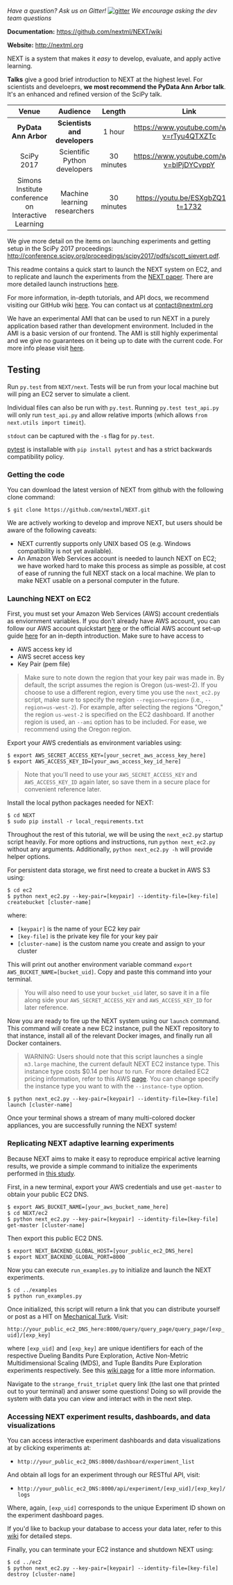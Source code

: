 *Have a question? Ask us on Gitter!* [![gitter](https://badges.gitter.im/Join%20Chat.svg)](https://gitter.im/next-ml/Lobby?utm_source=share-link&utm_medium=link&utm_campaign=share-link) *We encourage asking the dev team questions*

**Documentation:** https://github.com/nextml/NEXT/wiki

**Website:** http://nextml.org

NEXT is a system that makes it *easy* to develop, evaluate, and apply active
learning.

**Talks** give a good brief introduction to NEXT at the highest level. For scientists and develoeprs, **we most recommend the PyData Ann Arbor talk**. It's an enhanced and refined version of the SciPy talk.

| Venue | Audience | Length | Link |
|:--:|:--:| :--:| :--:|
| **PyData Ann Arbor** |**Scientists and developers** | 1 hour |  https://www.youtube.com/watch?v=rTyu4QTXZTc | 
| SciPy 2017 |  Scientific Python developers | 30 minutes  | https://www.youtube.com/watch?v=blPjDYCvppY |
| Simons Institute conference on Interactive Learning |  Machine learning researchers | 30 minutes | https://youtu.be/ESXgbZQ1ZTk?t=1732 |

We give more detail on the items on launching experiments and getting setup in the SciPy 2017 proceedings: http://conference.scipy.org/proceedings/scipy2017/pdfs/scott_sievert.pdf.
  
This readme contains a quick start to launch the NEXT system on EC2, and to
replicate and launch the experiments from the [NEXT
paper](http://www.cs.berkeley.edu/~kjamieson/resources/next.pdf). There are
more detailed launch instructions
[here](https://github.com/nextml/NEXT/wiki/NEXT-EC2-Launch-Tutorial).

For more information, in-depth tutorials, and API docs, we recommend visiting
our GitHub wiki [here](https://github.com/nextml/NEXT/wiki). You can contact us
at contact@nextml.org

We have an experimental AMI that can be used to run NEXT in a purely
application based rather than development environment. Included in the AMI is a
basic version of our frontend. The AMI is still highly experimental and we give
no guarantees on it being up to date with the current code.  For more info
please visit [here](https://github.com/kgjamieson/NEXT-psych).

## Testing
Run `py.test` from `NEXT/next`. Tests will be run from your local machine but
will ping an EC2 server to simulate a client.

Individual files can also be run with `py.test`. Running `py.test test_api.py`
will only run `test_api.py` and allow relative imports (which allows 
`from next.utils import timeit`).

`stdout` can be captured with the `-s` flag for `py.test`.

[pytest] is installable with `pip install pytest` and has a strict backwards
compatibility policy.

[pytest]:http://docs.pytest.org/en/latest/

### Getting the code

You can download the latest version of NEXT from github with the following
clone command:

```shell
$ git clone https://github.com/nextml/NEXT.git
```

We are actively working to develop and improve NEXT, but users should be aware of the following caveats: 

- NEXT currently supports only UNIX based OS (e.g. Windows compatibility is not
  yet available).
- An Amazon Web Services account is needed to launch NEXT on EC2; we have
  worked hard to make this process as simple as possible, at cost of ease of
  running the full NEXT stack on a local machine. We plan to make NEXT usable
  on a personal computer in the future.


### Launching NEXT on EC2

First, you must set your Amazon Web Services (AWS) account credentials as
enviornment variables. If you don't already have AWS account, you can follow
our AWS account quickstart
[here](https://github.com/nextml/NEXT/wiki/AWS-Account-Quickstart) or the
official AWS account set-up guide
[here](http://docs.aws.amazon.com/AWSEC2/latest/UserGuide/get-set-up-for-amazon-ec2.html)
for an in-depth introduction. Make sure to have access to

* AWS access key id
* AWS secret access key
* Key Pair (pem file) 
 
> Make sure to note down the region that your key pair was made in. By default,
the script assumes the region is Oregon (us-west-2). If you choose to use a
different region, every time you use the ``next_ec2.py`` script, make sure to
specify the region ``--region=<region>`` (i.e., ``--region=us-west-2``). For
example, after  selecting the regions "Oregon," the region ``us-west-2`` is
specified on the EC2 dashboard. If another region is used, an ``--ami`` option
has to be included. For ease, we recommend using the Oregon region.

Export your AWS credentials as environment variables using:

```shell
$ export AWS_SECRET_ACCESS_KEY=[your_secret_aws_access_key_here]
$ export AWS_ACCESS_KEY_ID=[your_aws_access_key_id_here]
```

> Note that you'll need to use your `AWS_SECRET_ACCESS_KEY` and
`AWS_ACCESS_KEY_ID` again later, so save them in a secure place for convenient
reference later. 

Install the local python packages needed for NEXT:

```shell
$ cd NEXT
$ sudo pip install -r local_requirements.txt
```

Throughout the rest of this tutorial, we will be using the ``next_ec2.py``
startup script heavily. For more options and instructions, run 
`python next_ec2.py` without any arguments. Additionally, `python next_ec2.py -h`
will provide helper options.

For persistent data storage, we first need to create a bucket in AWS S3 using:

```shell
$ cd ec2
$ python next_ec2.py --key-pair=[keypair] --identity-file=[key-file] createbucket [cluster-name]
```

where:
- `[keypair]` is the name of your EC2 key pair
- `[key-file]` is the private key file for your key pair
- `[cluster-name]` is the custom name you create and assign to your cluster

This will print out another environment variable command `export
AWS_BUCKET_NAME=[bucket_uid]`. Copy and paste this command into your terminal. 

> You will also need to use your `bucket_uid` later, so save it in a file along
side your `AWS_SECRET_ACCESS_KEY` and `AWS_ACCESS_KEY_ID` for later reference.

Now you are ready to fire up the NEXT system using our `launch` command. This
command will create a new EC2 instance, pull the NEXT repository to that
instance, install all of the relevant Docker images, and finally run all Docker
containers. 

> WARNING: Users should note that this script launches a single `m3.large`
machine, the current default NEXT EC2 instance type. This instance type costs
$0.14 per hour to run. For more detailed EC2 pricing information, refer to this
AWS [page](http://aws.amazon.com/ec2/pricing/). You can change specify the
instance type you want to with the `--instance-type` option.

```shell
$ python next_ec2.py --key-pair=[keypair] --identity-file=[key-file] launch [cluster-name]
```

Once your terminal shows a stream of many multi-colored docker appliances, you
are successfully running the NEXT system! 

### Replicating NEXT adaptive learning experiments

Because NEXT aims to make it easy to reproduce empirical active learning
results, we provide a simple command to initialize the experiments performed in
[this  study](). 

First, in a new terminal, export your AWS credentials and use `get-master` to obtain your public EC2 DNS.
```
$ export AWS_BUCKET_NAME=[your_aws_bucket_name_here]
$ cd NEXT/ec2
$ python next_ec2.py --key-pair=[keypair] --identity-file=[key-file] get-master [cluster-name]
```
Then export this public EC2 DNS.

```shell
$ export NEXT_BACKEND_GLOBAL_HOST=[your_public_ec2_DNS_here]
$ export NEXT_BACKEND_GLOBAL_PORT=8000
```
Now you can execute `run_examples.py` to initialize and launch the NEXT experiments.

```shell
$ cd ../examples
$ python run_examples.py
```

Once initialized, this script will return a link that you can distribute
yourself or post as a HIT on [Mechanical
Turk](https://www.mturk.com/mturk/welcome). Visit:

`http://your_public_ec2_DNS_here:8000/query/query_page/query_page/[exp_uid]/[exp_key]` 

where `[exp_uid]` and `[exp_key]` are unique identifiers for each of the
respective Dueling Bandits Pure Exploration, Active Non-Metric Multidimensional
Scaling (MDS), and Tuple Bandits Pure Exploration experiments respectively. See
this [wiki
page](https://github.com/nextml/NEXT/wiki/Replicating-NEXT-Experiments#some-experiment-information)
for a little more information.

Navigate to the `strange_fruit_triplet` query link (the last one that printed
out to your terminal) and answer some questions! Doing so will provide the
system with data you can view and interact with in the next step.

### Accessing NEXT experiment results, dashboards, and data visualizations

You can access interactive experiment dashboards and data visualizations at by clicking experiments at:
- `http://your_public_ec2_DNS:8000/dashboard/experiment_list`

And obtain all logs for an experiment through our RESTful API, visit:
- `http://your_public_ec2_DNS:8000/api/experiment/[exp_uid]/[exp_key]/logs`

Where, again, `[exp_uid]` corresponds to the unique Experiment ID shown on the experiment dashboard pages.

If you'd like to backup your database to access your data later, refer to this [wiki](https://github.com/nextml/NEXT/wiki/NEXT-EC2-Launch-Tutorial#instance-teardown-and-database-backups) for detailed steps.

Finally, you can terminate your EC2 instance and shutdown NEXT using:

```shell
$ cd ../ec2
$ python next_ec2.py --key-pair=[keypair] --identity-file=[key-file] destroy [cluster-name]
```

